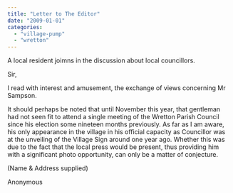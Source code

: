 ```yaml
---
title: "Letter to The Editor"
date: "2009-01-01"
categories: 
  - "village-pump"
  - "wretton"
---
```


A local resident joimns in the discussion about local councillors.

Sir,

I read with interest and amusement, the exchange of views concerning Mr Sampson.

It should perhaps be noted that until November this year, that gentleman had not seen fit to attend a single meeting of the Wretton Parish Council since his election some nineteen months previously. As far as I am aware, his only appearance in the village in his official capacity as Councillor was at the unveiling of the Village Sign around one year ago. Whether this was due to the fact that the local press would be present, thus providing him with a significant photo opportunity, can only be a matter of conjecture.

(Name & Address supplied)

Anonymous
